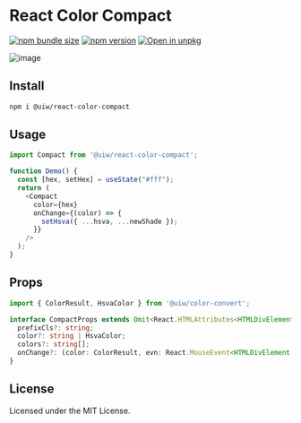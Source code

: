 React Color Compact
===

[![npm bundle size](https://img.shields.io/bundlephobia/minzip/@uiw/react-color-compact)](https://bundlephobia.com/package/@uiw/react-color-compact) [![npm version](https://img.shields.io/npm/v/@uiw/react-color-compact.svg)](https://www.npmjs.com/package/@uiw/react-color-compact) [![Open in unpkg](https://img.shields.io/badge/Open%20in-unpkg-blue)](https://uiwjs.github.io/npm-unpkg/#/pkg/@uiw/react-color-compact/file/README.md)

![image](https://user-images.githubusercontent.com/1680273/124771923-22500c00-df6e-11eb-9376-4709d4fc6478.png)

## Install

```bash
npm i @uiw/react-color-compact
```

## Usage

```js
import Compact from '@uiw/react-color-compact';

function Demo() {
  const [hex, setHex] = useState("#fff");
  return (
    <Compact
      color={hex}
      onChange={(color) => {
        setHsva({ ...hsva, ...newShade });
      }}
    />
  );
}
```

## Props

```ts
import { ColorResult, HsvaColor } from '@uiw/color-convert';

interface CompactProps extends Omit<React.HTMLAttributes<HTMLDivElement>, 'onChange' | 'color'> {
  prefixCls?: string;
  color?: string | HsvaColor;
  colors?: string[];
  onChange?: (color: ColorResult, evn: React.MouseEvent<HTMLDivElement, MouseEvent>) => void;
}
```

<!--footer-dividing-->

## License

Licensed under the MIT License.
